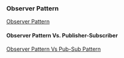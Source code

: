 

### Observer Pattern

[Observer Pattern](https://howtodoinjava.com/design-patterns/behavioral/observer-design-pattern/)

#### Observer Pattern Vs. Publisher-Subscriber

[Observer Pattern Vs Pub-Sub Pattern](https://betterprogramming.pub/observer-vs-pub-sub-pattern-50d3b27f838c)
